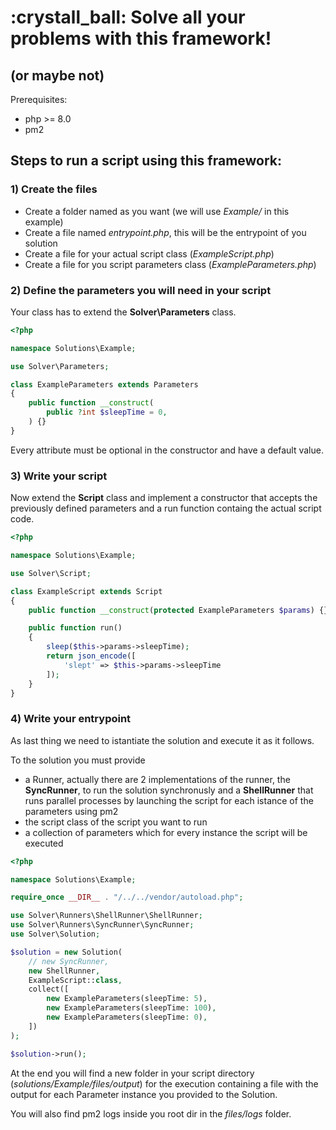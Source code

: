 # :crystall_ball: Solve all your problems with this framework!

## (or maybe not)

Prerequisites:

- php >= 8.0
- pm2

## Steps to run a script using this framework:

### 1) Create the files

- Create a folder named as you want (we will use _Example/_ in this example)
- Create a file named _entrypoint.php_, this will be the entrypoint of you solution
- Create a file for your actual script class (_ExampleScript.php_)
- Create a file for you script parameters class (_ExampleParameters.php_)

### 2) Define the parameters you will need in your script

Your class has to extend the **Solver\Parameters** class.

```php
<?php

namespace Solutions\Example;

use Solver\Parameters;

class ExampleParameters extends Parameters
{
    public function __construct(
        public ?int $sleepTime = 0,
    ) {}
}
```

Every attribute must be optional in the constructor and have a default value.

### 3) Write your script

Now extend the **Script** class and implement a constructor that accepts the previously defined parameters and a run function containg the actual script code.

```php
<?php

namespace Solutions\Example;

use Solver\Script;

class ExampleScript extends Script
{
    public function __construct(protected ExampleParameters $params) {}

    public function run()
    {
        sleep($this->params->sleepTime);
        return json_encode([
            'slept' => $this->params->sleepTime
        ]);
    }
}
```

### 4) Write your entrypoint

As last thing we need to istantiate the solution and execute it as it follows.

To the solution you must provide

- a Runner, actually there are 2 implementations of the runner, the **SyncRunner**, to run the solution synchronusly and a **ShellRunner** that runs parallel processes by launching the script for each istance of the parameters using pm2
- the script class of the script you want to run
- a collection of parameters which for every instance the script will be executed

```php
<?php

namespace Solutions\Example;

require_once __DIR__ . "/../../vendor/autoload.php";

use Solver\Runners\ShellRunner\ShellRunner;
use Solver\Runners\SyncRunner\SyncRunner;
use Solver\Solution;

$solution = new Solution(
    // new SyncRunner,
    new ShellRunner,
    ExampleScript::class,
    collect([
        new ExampleParameters(sleepTime: 5),
        new ExampleParameters(sleepTime: 100),
        new ExampleParameters(sleepTime: 0),
    ])
);

$solution->run();
```

At the end you will find a new folder in your script directory (_solutions/Example/files/output_) for the execution containing a file with the output for each Parameter instance you provided to the Solution.

You will also find pm2 logs inside you root dir in the _files/logs_ folder.
